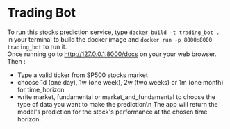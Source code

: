 # Trading Bot

To run this stocks prediction service, type ```docker build -t trading_bot .``` in your terminal to build the docker image and ```docker run -p 8000:8000 trading_bot``` to run it.\
Once running go to http://127.0.0.1:8000/docs on your your web browser.\
Then :
- Type a valid ticker from SP500 stocks market
- choose 1d (one day), 1w (one week), 2w (two weeks) or 1m (one month) for time_horizon
- write market, fundamental or market_and_fundamental to choose the type of data you want to make the prediction\n
The app will return the model's prediction for the stock's performance at the chosen time horizon.
